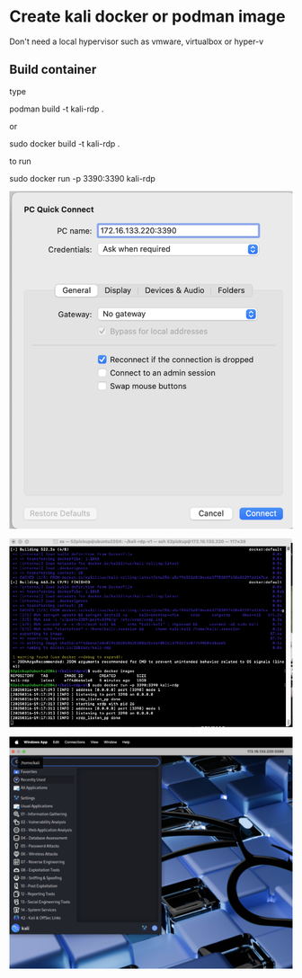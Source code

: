 # Create kali docker or podman image

Don't need a local hypervisor such as vmware, virtualbox or hyper-v

## Build container

type 

podman build -t kali-rdp .

or 

sudo docker build -t kali-rdp .

to run

sudo docker run -p 3390:3390 kali-rdp

![RDP Login](./image/rdp-login.png)

![RDP Client](./image/rdp-client.png)

![RDP Sample Desktop](./image/kali-docker-podman-rdp.png)
